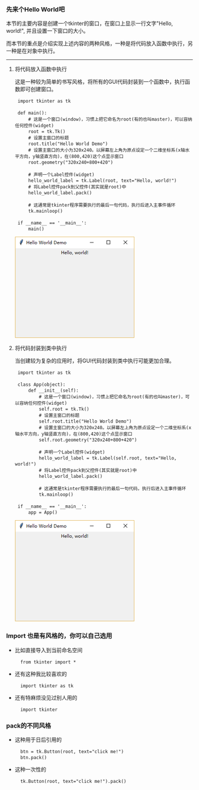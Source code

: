 ### 先来个Hello World吧

本节的主要内容是创建一个tkinter的窗口，在窗口上显示一行文字"Hello, world!", 并且设置一下窗口的大小。

而本节的重点是介绍实现上述内容的两种风格，一种是将代码放入函数中执行，另一种是在对象中执行。

-------------------------------------

1. 将代码放入函数中执行

    这是一种较为简单的书写风格，将所有的GUI代码封装到一个函数中，执行函数即可创建窗口。

        import tkinter as tk
        
        def main():
            # 这是一个窗口(window)，习惯上把它命名为root(有的也叫master)，可以容纳任何控件(widget)
            root = tk.Tk()
            # 设置主窗口的标题
            root.title("Hello World Demo")
            # 设置主窗口的大小为320x240。以屏幕左上角为原点设定一个二维坐标系(x轴水平方向，y轴竖直方向)，在(800,420)这个点显示窗口
            root.geometry("320x240+800+420")
        
            # 声明一个Label控件(widget)
            hello_world_label = tk.Label(root, text="Hello, world!")
            # 将Label控件pack到父控件(其实就是root)中
            hello_world_label.pack()
        
            # 这通常是tkinter程序需要执行的最后一句代码，执行后进入主事件循环
            tk.mainloop()
            
        if __name__ == '__main__':
            main()

    ![](static/c110e39d7690db69b572ddb616f1fd87.png)

2. 将代码封装到类中执行

    当创建较为复杂的应用时，将GUI代码封装到类中执行可能更加合理。

        import tkinter as tk
    
        class App(object):
            def __init__(self):
                # 这是一个窗口(window)，习惯上把它命名为root(有的也叫master)，可以容纳任何控件(widget)
                self.root = tk.Tk()
                # 设置主窗口的标题
                self.root.title("Hello World Demo")
                # 设置主窗口的大小为320x240。以屏幕左上角为原点设定一个二维坐标系(x轴水平方向，y轴竖直方向)，在(800,420)这个点显示窗口
                self.root.geometry("320x240+800+420")
        
                # 声明一个Label控件(widget)
                hello_world_label = tk.Label(self.root, text="Hello, world!")
                # 将Label控件pack到父控件(其实就是root)中
                hello_world_label.pack()
        
                # 这通常是tkinter程序需要执行的最后一句代码，执行后进入主事件循环
                tk.mainloop()
        
        if __name__ == '__main__':
            app = App()
            
    ![](static/c110e39d7690db69b572ddb616f1fd87.png)


### Import 也是有风格的，你可以自己选用

* 比如直接导入到当前命名空间

        from tkinter import *
    
* 还有这种我比较喜欢的
        
        import tkinter as tk
        
* 还有特麻烦没见过别人用的

        import tkinter


### pack的不同风格

* 这种用于日后引用的

        btn = tk.Button(root, text="click me!")
        btn.pack()
        
* 这种一次性的
        
        tk.Button(root, text="click me!").pack()
